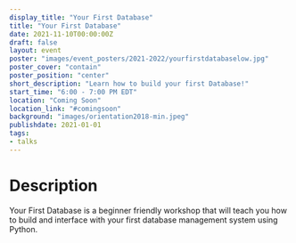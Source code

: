 ```yaml
---
display_title: "Your First Database"
title: "Your First Database"
date: 2021-11-10T00:00:00Z
draft: false
layout: event
poster: "images/event_posters/2021-2022/yourfirstdatabaselow.jpg"
poster_cover: "contain"
poster_position: "center"
short_description: "Learn how to build your first Database!"
start_time: "6:00 - 7:00 PM EDT"
location: "Coming Soon"
location_link: "#comingsoon"
background: "images/orientation2018-min.jpeg"
publishdate: 2021-01-01
tags:
- talks
---
```


# Description

Your First Database is a beginner friendly workshop that will teach you how to build and interface with your first database management system using Python.
